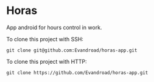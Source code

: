 # Horas

App android for hours control in work.

To clone this project with SSH:

```
git clone git@github.com:Evandroad/horas-app.git
```

To clone this project with HTTP:

```
git clone https://github.com/Evandroad/horas-app.git
```
